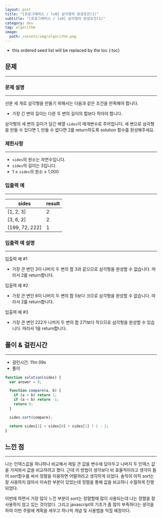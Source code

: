 ```yaml
---
layout: post
title: "[프로그래머스 / lv0] 삼각형의 완성조건(1)"
subtitle: "[프로그래머스 / lv0] 삼각형의 완성조건(1)"
category: dev
tag: algorithm
image:
  path: /assets/img/algorithm.png
---
```


<!-- prettier-ignore -->
* this ordered seed list will be replaced by the toc
{:toc}

## 문제

---

### **문제 설명**

---

선분 세 개로 삼각형을 만들기 위해서는 다음과 같은 조건을 만족해야 합니다.

- 가장 긴 변의 길이는 다른 두 변의 길이의 합보다 작아야 합니다.

삼각형의 세 변의 길이가 담긴 배열 `sides`이 매개변수로 주어집니다. 세 변으로 삼각형을 만들 수 있다면 1, 만들 수 없다면 2를 return하도록 solution 함수를 완성해주세요.

### 제한사항

---

- `sides`의 원소는 자연수입니다.
- `sides`의 길이는 3입니다.
- 1 ≤ `sides`의 원소 ≤ 1,000

### 입출력 예

---

| sides          | result |
| -------------- | ------ |
| [1, 2, 3]      | 2      |
| [3, 6, 2]      | 2      |
| [199, 72, 222] | 1      |

### 입출력 예 설명

---

입출력 예 #1

- 가장 큰 변인 3이 나머지 두 변의 합 3과 같으므로 삼각형을 완성할 수 없습니다. 따라서 2를 return합니다.

입출력 예 #2

- 가장 큰 변인 6이 나머지 두 변의 합 5보다 크므로 삼각형을 완성할 수 없습니다. 따라서 2를 return합니다.

입출력 예 #3

- 가장 큰 변인 222가 나머지 두 변의 합 271보다 작으므로 삼각형을 완성할 수 있습니다. 따라서 1을 return합니다.

## 풀이 & 걸린시간

---

- 걸린시간: 11m 09s
- 풀이

```jsx
function solution(sides) {
  var answer = 0;

  function compare(a, b) {
    if (a > b) return 1;
    if (a < b) return -1;
    return 0;
  }

  sides.sort(compare);

  return sides[2] < sides[0] + sides[1] ? 1 : 2;
}
```

## 느낀 점

---

나는 인덱스값을 하나하나 비교해서 제일 큰 값을 변수에 담아두고 나머지 두 인덱스 값을 가져와서 값을 비교하려고 했다. 근데 이 방법이 생각보다 비 효율적이라고 생각이 들어 sort함수를 써서 정렬을 이용하면 어떨까라고 생각하게 되었다. 솔직히 아직 sort는 잘 사용하지 않아서 미숙한 부분이 있었는데 정렬을 통해 값을 비교하니 수월하게 진행되었다.

이번에 하면서 가장 많이 느낀 부분이 sort는 정렬할때 많이 사용되는데 나는 정렬을 잘 사용하지 않고 있는 것이었다. 그리고 javascript의 기초가 좀 많이 부족하다는 생각을 하여 이번 주말에 계획을 세우고 하나씩 개념 및 사용법을 익힐 예정이다.
